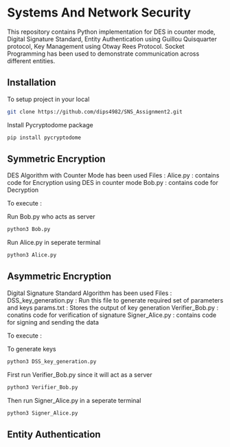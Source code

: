 # Systems And Network Security

This repository contains Python implementation for DES in counter mode, Digital Signature Standard, Entity Authentication using Guillou Quisquarter protocol, Key Management using Otway Rees Protocol. Socket Programming has been used to demonstrate communication across different entities.

## Installation

To setup project in your local

```bash
git clone https://github.com/dips4982/SNS_Assignment2.git 
```

Install Pycryptodome package

```bash
pip install pycryptodome
```

## Symmetric Encryption

DES Algorithm with Counter Mode has been used
Files :
Alice.py : contains code for Encryption using DES in counter mode
Bob.py   : contains code for Decryption

To execute : 

Run Bob.py who acts as server

```bash
python3 Bob.py
```

Run Alice.py in seperate terminal

```bash
python3 Alice.py
```

## Asymmetric Encryption

Digital Signature Standard Algorithm has been used
Files : 
DSS_key_generation.py : Run this file to generate required set of parameters and keys
params.txt            : Stores the output of key generation
Verifier_Bob.py       : conatins code for verification of signature
Signer_Alice.py       : contains code for signing and sending the data

To execute : 

To generate keys 

```bash
python3 DSS_key_generation.py
```

First run Verifier_Bob.py since it will act as a server

```bash
python3 Verifier_Bob.py
```

Then run Signer_Alice.py in a seperate terminal

```bash
python3 Signer_Alice.py
```

## Entity Authentication



